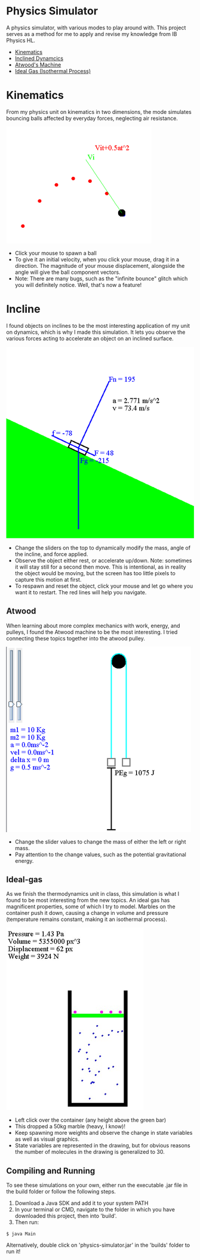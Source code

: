 # Physics Simulator
A physics simulator, with various modes to play around with. This project serves as a method for me to apply and revise my knowledge from IB Physics HL.
 * [Kinematics](#kinematics)
 * [Inclined Dynamcics](#incline)
 * [Atwood's Machine](#atwood)
 * [Ideal Gas (Isothermal Process)](#ideal-gas)

# Kinematics
From my physics unit on kinematics in two dimensions, the mode simulates bouncing balls affected by everyday forces, neglecting air resistance.

![Kinematics Demo](images/kinematics_demo.png?raw=true "Kinematics Demo")
* Click your mouse to spawn a ball
* To give it an initial velocity, when you click your mouse, drag it in a direction. The magnitude of your mouse displacement, alongside the angle will give the ball component vectors.
* Note: There are many bugs, such as the "infinite bounce" glitch which you will definitely notice. Well, that's now a feature!

# Incline
I found objects on inclines to be the most interesting application of my unit on dynamics, which is why I made this simulation. It lets you observe the various forces acting to accelerate an object on an inclined surface.

![Dynamics Demo](images/dynamics_demo.png?raw=true "Dynamics Demo")
* Change the sliders on the top to dynamically modify the mass, angle of the incline, and force applied.
* Observe the object either rest, or accelerate up/down. Note: sometimes it will stay still for a second then move. This is intentional, as in reality the object would be moving, but the screen has too little pixels to capture this motion at first.
* To respawn and reset the object, click your mouse and let go where you want it to restart. The red lines will help you navigate.

## Atwood
When learning about more complex mechanics with work, energy, and pulleys, I found the Atwood machine to be the most interesting. I tried connecting these topics together into the atwood pulley.

![Atwood Demo](images/atwood_demo.png?raw=true "Atwood Demo")
* Change the slider values to change the mass of either the left or right mass.
* Pay attention to the change values, such as the potential gravitational energy.

## Ideal-gas
As we finish the thermodynamics unit in class, this simulation is what I found to be most interesting from the new topics. An ideal gas has magnificent properties, some of which I try to model. Marbles on the container push it down, causing a change in volume and pressure (temperature remains constant, making it an isothermal process).

![Ideal Gas Demo](images/idealgas_demo.jpg?raw=true "Ideal Gas Demo")
* Left click over the container (any height above the green bar)
* This dropped a 50kg marble (heavy, I know)!
* Keep spawning more weights and observe the change in state variables as well as visual graphics.
* State variables are represented in the drawing, but for obvious reasons the number of molecules in the drawing is generalized to 30.


## Compiling and Running
To see these simulations on your own, either run the executable .jar file in the build folder or follow the following steps.
1. Download a Java SDK and add it to your system PATH
2. In your terminal or CMD, navigate to the folder in which you have downloaded this project, then into 'build'.
3. Then run:
```
$ java Main
```

Alternatively, double click on 'physics-simulator.jar' in the 'builds' folder to run it!
